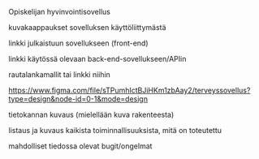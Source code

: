 Opiskelijan hyvinvointisovellus

kuvakaappaukset sovelluksen käyttöliittymästä 

linkki julkaistuun sovellukseen (front-end)

linkki käytössä olevaan back-end-sovellukseen/APIin

rautalankamallit tai linkki niihin

https://www.figma.com/file/sTPumhIctBJiHKm1zbAay2/terveyssovellus?type=design&node-id=0-1&mode=design

tietokannan kuvaus (mielellään kuva rakenteesta)

listaus ja kuvaus kaikista toiminnallisuuksista, mitä on toteutettu

mahdolliset tiedossa olevat bugit/ongelmat


